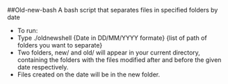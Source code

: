 ##Old-new-bash
A bash script that separates files in specified folders by date
* To run:
* Type ./oldnewshell {Date in DD/MM/YYYY formate} {list of path of folders you want to separate}
* Two folders, new/ and old/ will appear in your current directory, containing the folders with the files modified after and before the given date respectively.
* Files created on the date will be in the new folder.